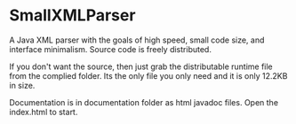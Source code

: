 # SmallXMLParser
A Java XML parser with the goals of high speed, small code size, and interface minimalism.  Source code is freely distributed.

If you don't want the source, then just grab the distributable runtime file from the complied folder.  Its the only file you only need and it is only 12.2KB in size.

Documentation is in documentation folder as html javadoc files.   Open the index.html to start.
